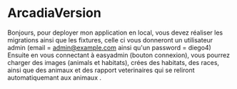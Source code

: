 # ArcadiaVersion

Bonjours, pour deployer mon application en local, vous devez réaliser les migrations ainsi que les fixtures, celle ci vous donneront un utilisateur admin (email = admin@example.com ainsi qu'un password = diego4)
Ensuite en vous connectant à easyadmin (bouton connexion), vous pourrez charger des images (animals et habitats), crées des habitats, des races, ainsi que des animaux et des rapport veterinaires qui se reliront automatiquemant aux animaux .
